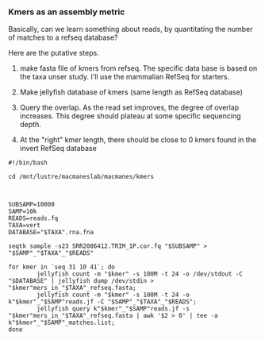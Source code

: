 ### Kmers as an assembly metric

Basically, can we learn something about reads, by quantitating the number of matches to a refseq database?

Here are the putative steps.

1. make fasta file of kmers from refseq. The specific data base is based on the taxa unser study. I'll use the mammalian RefSeq for starters.

2. Make jellyfish database of kmers (same length as RefSeq database)

3. Query the overlap. As the read set improves, the degree of overlap increases. This degree should plateau at some specific sequencing depth.

4. At the "right" kmer length, there should be close to 0 kmers found in the invert RefSeq database 

```
#!/bin/bash

cd /mnt/lustre/macmaneslab/macmanes/kmers



SUBSAMP=10000
SAMP=10k
READS=reads.fq
TAXA=vert
DATABASE="$TAXA".rna.fna

seqtk sample -s23 SRR2086412.TRIM_1P.cor.fq "$SUBSAMP" > "$SAMP"_"$TAXA"_"$READS"

for kmer in `seq 31 10 41`; do
        jellyfish count -m "$kmer" -s 100M -t 24 -o /dev/stdout -C "$DATABASE" | jellyfish dump /dev/stdin > "$kmer"mers_in_"$TAXA"_refseq.fasta;
        jellyfish count -m "$kmer" -s 100M -t 24 -o k"$kmer"_"$SAMP"reads.jf -C "$SAMP"_"$TAXA"_"$READS";
        jellyfish query k"$kmer"_"$SAMP"reads.jf -s "$kmer"mers_in_"$TAXA"_refseq.fasta | awk '$2 > 0' | tee -a k"$kmer"_"$SAMP"_matches.list;
done
```

